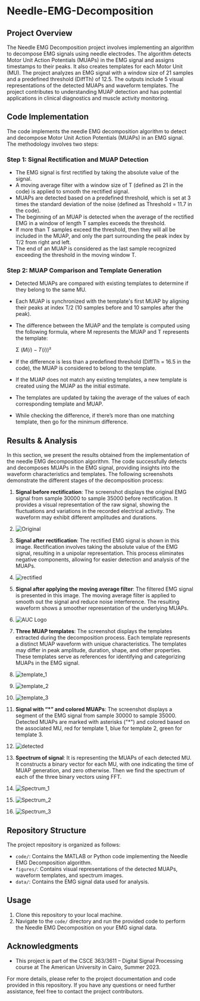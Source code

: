 # Needle-EMG-Decomposition


## Project Overview

The Needle EMG Decomposition project involves implementing an algorithm to decompose EMG signals using needle electrodes. The algorithm detects Motor Unit Action Potentials (MUAPs) in the EMG signal and assigns timestamps to their peaks. It also creates templates for each Motor Unit (MU). The project analyzes an EMG signal with a window size of 21 samples and a predefined threshold (DiffTh) of 12.5. The outputs include 5 visual representations of the detected MUAPs and waveform templates. The project contributes to understanding MUAP detection and has potential applications in clinical diagnostics and muscle activity monitoring.

## Code Implementation

The code implements the needle EMG decomposition algorithm to detect and decompose Motor Unit Action Potentials (MUAPs) in an EMG signal. The methodology involves two steps:

### Step 1: Signal Rectification and MUAP Detection

- The EMG signal is first rectified by taking the absolute value of the signal.
- A moving average filter with a window size of T (defined as 21 in the code) is applied to smooth the rectified signal.
- MUAPs are detected based on a predefined threshold, which is set at 3 times the standard deviation of the noise (defined as Threshold = 11.7 in the code).
- The beginning of an MUAP is detected when the average of the rectified EMG in a window of length T samples exceeds the threshold.
- If more than T samples exceed the threshold, then they will all be included in the MUAP, and only the part surrounding the peak index by T/2 from right and left.
- The end of an MUAP is considered as the last sample recognized exceeding the threshold in the moving window T.

### Step 2: MUAP Comparison and Template Generation

- Detected MUAPs are compared with existing templates to determine if they belong to the same MU.
- Each MUAP is synchronized with the template's first MUAP by aligning their peaks at index T/2 (10 samples before and 10 samples after the peak).
- The difference between the MUAP and the template is computed using the following formula, where M represents the MUAP and T represents the template:

  Σ (𝑀(𝑖) − 𝑇(𝑖))²

- If the difference is less than a predefined threshold (DiffTh = 16.5 in the code), the MUAP is considered to belong to the template.
- If the MUAP does not match any existing templates, a new template is created using the MUAP as the initial estimate.
- The templates are updated by taking the average of the values of each corresponding template and MUAP.
- While checking the difference, if there’s more than one matching template, then go for the minimum difference.

## Results & Analysis

In this section, we present the results obtained from the implementation of the needle EMG decomposition algorithm. The code successfully detects and decomposes MUAPs in the EMG signal, providing insights into the waveform characteristics and templates. The following screenshots demonstrate the different stages of the decomposition process:

1. **Signal before rectification**: The screenshot displays the original EMG signal from sample 30000 to sample 35000 before rectification. It provides a visual representation of the raw signal, showing the fluctuations and variations in the recorded electrical activity. The waveform may exhibit different amplitudes and durations.
2. ![Original](first.jpg)

3. **Signal after rectification**: The rectified EMG signal is shown in this image. Rectification involves taking the absolute value of the EMG signal, resulting in a unipolar representation. This process eliminates negative components, allowing for easier detection and analysis of the MUAPs.
4. ![rectified](rectified.jpeg)

5. **Signal after applying the moving average filter**: The filtered EMG signal is presented in this image. The moving average filter is applied to smooth out the signal and reduce noise interference. The resulting waveform shows a smoother representation of the underlying MUAPs.
6. ![AUC Logo](filtered.png)

7. **Three MUAP templates**: The screenshot displays the templates extracted during the decomposition process. Each template represents a distinct MUAP waveform with unique characteristics. The templates may differ in peak amplitude, duration, shape, and other properties. These templates serve as references for identifying and categorizing MUAPs in the EMG signal.
8. ![template_1](Template_1.jpeg)
9. ![template_2](Template_2.jpeg)
10. ![template_3](Template_3.jpeg)

11. **Signal with “*” and colored MUAPs**: The screenshot displays a segment of the EMG signal from sample 30000 to sample 35000. Detected MUAPs are marked with asterisks ("*") and colored based on the associated MU, red for template 1, blue for template 2, green for template 3.
12. ![detected](DetectedMUAP.jpg)

13. **Spectrum of signal**: It is representing the MUAPs of each detected MU. It constructs a binary vector for each MU, with one indicating the time of MUAP generation, and zero otherwise. Then we find the spectrum of each of the three binary vectors using FFT.
14. ![Spectrum_1](Spectrum_1.jpeg)
15. ![Spectrum_2](Spectrum_2.jpeg)
16. ![Spectrum_3](Spectrum_3.jpeg)

## Repository Structure

The project repository is organized as follows:

- `code/`: Contains the MATLAB or Python code implementing the Needle EMG Decomposition algorithm.
- `figures/`: Contains visual representations of the detected MUAPs, waveform templates, and spectrum images.
- `data/`: Contains the EMG signal data used for analysis.

## Usage

1. Clone this repository to your local machine.
2. Navigate to the `code/` directory and run the provided code to perform the Needle EMG Decomposition on your EMG signal data.

## Acknowledgments

- This project is part of the CSCE 363/3611 – Digital Signal Processing course at The American University in Cairo, Summer 2023.

For more details, please refer to the project documentation and code provided in this repository. If you have any questions or need further assistance, feel free to contact the project contributors.
